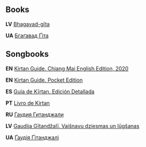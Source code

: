 ## Books

**LV** [Bhagavad-gīta](https://github.com/scsm-ua/bhagavad-gita-lv)

**UA** [Бгаґавад Ґіта](https://github.com/scsm-ua/bhagavad-gita-ua)

## Songbooks

**EN** [Kirtan Guide. Chiang Mai English Edition, 2020](https://github.com/scsm-ua/kirtan-guide-en)

**EN** [Kirtan Guide. Pocket Edition](https://github.com/scsm-ua/kirtan-guide-pocket-edition)

**ES** [Guía de Kīrtan. Edición Detallada](https://github.com/scsm-ua/kirtan-guide-es)

**PT** [Livro de Kirtan](https://github.com/scsm-ua/kirtan-guide-pt)

**RU** [Гаудия Гитанджали](https://github.com/scsm-ua/gaudiya-gitanjali-ru)

**LV** [Gaudija Gītandžalī. Vaišnavu dziesmas un lūgšanas](https://github.com/scsm-ua/gaudiya-gitanjali-lv)

**UA** [Ґаудія Ґітанджалі](https://github.com/scsm-ua/gaudiya-gitanjali-ua)
